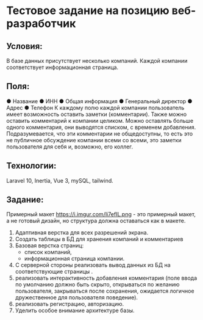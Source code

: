 # Тестовое задание на позицию веб-разработчик

## Условия:
В базе данных присутствует несколько компаний. Каждой компании соответствует информационная страница.

## Поля:
●	Название 
●	ИНН
●	Общая информация
●	Генеральный директор
●	Адрес
●	Телефон
К каждому полю каждой компании пользователь имеет возможность оставить заметки (комментарии). 
Также можно оставить комментарий к компании целиком. 
Можно оставлять больше одного комментария, они выводятся списком, с временем добавления.
Подразумевается, что эти комментарии не общедоступны, то есть это не публичное обсуждение компании всеми со всеми, это заметки пользователя для себя и, возможно, его коллег.

## Технологии:
Laravel 10, Inertia, Vue 3, mySQL, tailwind.

## Задание:
Примерный макет https://i.imgur.com/Ii7efIL.png - это примерный макет, а не готовый дизайн, но структура должна оставаться как в макете.
1.	Адаптивная верстка для всех разрешений экрана.
2.	Cоздать таблицы в БД для хранения компаний и комментариев
3.	Базовая верстка страниц:
    - список компаний,
    - информационная страница компании.
4.	С серверной стороны реализовать вывод данных из БД на соответствующие страницы .
5.	реализовать интерактивность добавления комментария (поле ввода по умолчанию должно быть скрыто, открываться по желанию пользователя, закрываться после сохранения, ожидается логичное дружественное для пользователя поведение).
6.	реализовать регистрацию, авторизацию.
7.	Уделить особое внимание архитектуре базы.